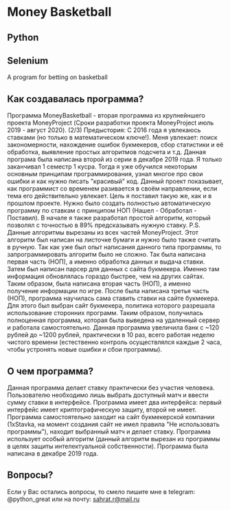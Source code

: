 # Money Basketball
## Python
## Selenium

A program for betting on basketball

## Как создавалась программа?
Программа MoneyBasketball - вторая программа из крупнейншего проекта MoneyProject (Сроки разработки проекта MoneyProject июль 2019 - август 2020).
(2/3)
Предыстория: С 2016 года я увлекаюсь ставками (но только в математическом ключе!). Меня увлекает: поиск закономерности, нахождение ошибок букмекеров, сбор статистики и её обработка, выявление простых алгоритмов подсчета и т.д.
Данная програма была написана второй из серии в декабре 2019 года. Я только заканчивал 1 семестр 1 кусра. Тогда я уже обучился некоторым основным принципам программирования, узнал многое про свои ошибки и как нужно писать "красивый" код.
Данный проект показывает, как программист со временем разивается в своём направлении, если тема его действительно увлекает. Цель я поставил такую же, как и в прошлом проекте. Нужно было создать полностью автоматическую программу по ставкам с принципом НОП (Нашел - Обработал - Поставил).
В начале я также разработал простой алгоритм, который позволял с точностью в 89% предсказывать нужную ставку.
P.S. Данные алгоритмы вырезаны из всех частей MoneyProject.
Этот алгоритм был написан на листочке бумаги и нужно было также считать в ручную. Так как уже был опыт написания данного типа программы, то запрограммировать алгоритм было не сложно. Так была написана первая часть (НОП), а именно обработка данных и выдача ставки.
Затем был написан парсер для данных с сайта букмекера. Именно там информация обновлялась гораздо быстрее, чем на других сайтах. Таким образом, была написана вторая часть (НОП), а именно получение информации по игре.
После была написана третья часть (НОП), программа научилась сама ставить ставки на сайте букмекера. Для этого был выбран сайт букмекера, политика которого разрешала использование сторонних программ.
Таким образом, получилась полноценная программа, которая была выведена на удаленный сервер и работала самостоятельно.
Данная программа увеличила банк с ~120 рублей до ~1200 рублей, практически в 10 раз, всего работая неделю чистого времени (естественно контроль осуществлялся каждые 2 часа, чтобы устронять новые ошибки и сбои программы).

## О чем программа?
Данная программа делает ставку практически без участия человека. Пользователю необходимо лишь выбрать доступный матч и ввести сумму ставки в интерфейсе. 
Программа имеет два интерфейса: первый интерфейс имеет криптографическую защиту, второй не имеет.
Программа самостоятельно заходит на сайт букмекерской компании (1xStavka, на момент создания сайт не имел правила "Не использовать программы"), находит выбранный матч и делает ставку.
Программа использует особый алгоритм (данный алгоритм вырезан из программы в целях защиты интелектуальной собственности).
Программа была написана в декабре 2019 года.

## Вопросы?
Если у Вас остались вопросы, то смело пишите мне в telegram: @python_great или на почту: sahrat.r@mail.ru
